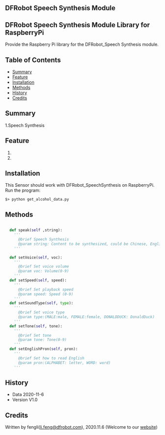 ## DFRobot Speech Synthesis Module



## DFRobot Speech Synthesis Module Library for RaspberryPi

Provide the Raspberry Pi library for the DFRobot_Speech Synthesis module.

## Table of Contents

* [Summary](#summary)
* [Feature](#feature)
* [Installation](#installation)
* [Methods](#methods)
* [History](#history)
* [Credits](#credits)

## Summary

   1.Speech Synthesis <br>

## Feature

  1. <br>
  2. <br>

## Installation

This Sensor should work with DFRobot_SpeechSynthesis on RaspberryPi. <br>
Run the program:

```
$> python get_alcohol_data.py
```

## Methods

```py

  def speak(self ,string):
    '''
      @brief Speech Synthesis
      @param string: Content to be synthesized, could be Chinese, English, number, etc. 
    '''

  def setVoice(self, voc):
    '''
      @brief Set voice volume 
      @param voc: Volume(0-9)
    '''
  def setSpeed(self, speed):
    '''
      @brief Set playback speed 
      @param speed: Speed (0-9)
    '''
  def setSoundType(self, type):
    '''
      @brief Set voice type 
      @param type:(MALE:male, FEMALE:female, DONALDDUCK: DonaldDuck)
    '''
  def setTone(self, tone):
    '''
      @brief Set tone 
      @param tone: Tone(0-9)
    '''
  def setEnglishPron(self, pron): 
    '''
      @brief Set how to read English 
      @param pron:(ALPHABET: letter, WORD: word)
    '''
```
## History

- Data 2020-11-6
- Version V1.0


## Credits

Written by fengli(li.feng@dfrobot.com), 2020.11.6 (Welcome to our [website](https://www.dfrobot.com/))
